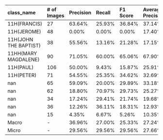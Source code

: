 | class_name            | # of Images   | Precision   | Recall   | F1 Score   | Average Precision   |
|:----------------------|:--------------|:------------|:---------|:-----------|:--------------------|
| 11H(FRANCIS)          | 27            | 63.64%      | 25.93%   | 36.84%     | 37.14%              |
| 11H(JEROME)           | 48            | 0.00%       | 0.00%    | 0.00%      | 17.40%              |
| 11H(JOHN THE BAPTIST) | 38            | 55.56%      | 13.16%   | 21.28%     | 17.15%              |
| 11HH(MARY MAGDALENE)  | 90            | 71.05%      | 60.00%   | 65.06%     | 67.90%              |
| 11H(PAUL)             | 106           | 50.00%      | 9.43%    | 15.87%     | 25.91%              |
| 11H(PETER)            | 71            | 54.55%      | 25.35%   | 34.62%     | 32.69%              |
| nan                   | 65            | 59.09%      | 20.00%   | 29.89%     | 33.18%              |
| nan                   | 62            | 18.80%      | 70.97%   | 29.73%     | 25.27%              |
| nan                   | 34            | 17.24%      | 29.41%   | 21.74%     | 19.68%              |
| nan                   | 36            | 12.26%      | 36.11%   | 18.31%     | 12.93%              |
| nan                   | 15            | 4.35%       | 6.67%    | 5.26%      | 10.35%              |
| Macro                 | -             | 36.96%      | 27.00%   | 25.33%     | 27.24%              |
| Micro                 | -             | 29.56%      | 29.56%   | 29.56%     | 27.66%              |